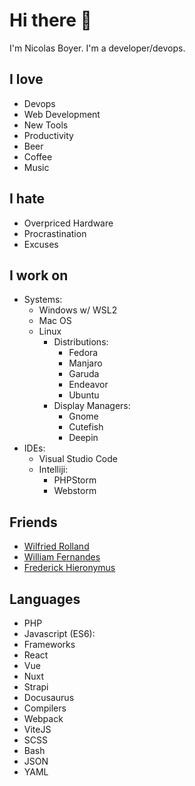 # Hi there 👋

I'm Nicolas Boyer. I'm a developer/devops.

## I love
* Devops
* Web Development
* New Tools
* Productivity
* Beer
* Coffee
* Music


## I hate
* Overpriced Hardware
* Procrastination
* Excuses

## I work on
* Systems: 
  * Windows w/ WSL2
  * Mac OS
  * Linux
    * Distributions: 
      * Fedora
      * Manjaro
      * Garuda
      * Endeavor
      * Ubuntu
    * Display Managers: 
      * Gnome
      * Cutefish
      * Deepin
* IDEs:
  * Visual Studio Code
  * Intelliji: 
    * PHPStorm
    * Webstorm

## Friends
* <a href="https://github.com/Willdeveloppeur" target="_blank">Wilfried Rolland</a>
* <a href="https://github.com/willfrnds6" target="_blank">William Fernandes</a>
* <a href="https://github.com/fhierony" target="_blank">Frederick Hieronymus</a>

## Languages
* PHP
* Javascript (ES6):
 * Frameworks
  * React
  * Vue 
  * Nuxt
  * Strapi
  * Docusaurus
 * Compilers
  * Webpack
  * ViteJS
* SCSS
* Bash
* JSON
* YAML
